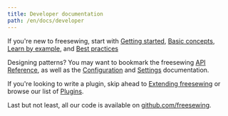 ```yaml
---
title: Developer documentation
path: /en/docs/developer
---
```



If you're new to freesewing, start with [Getting started](/en/docs/developer/start), [Basic concepts](/en/docs/developer/concepts), [Learn by example](/en/docs/developer/examples), and [Best practices](/en/docs/developer/do)

Designing patterns? You may want to bookmark the freesewing [API Reference](/en/docs/developer/api), as well as the [Configuration](/en/docs/developer/config) and [Settings](/en/docs/developer/settings) documentation.

If you're looking to write a plugin, skip ahead to [Extending freesewing](/en/docs/developer/extend) or browse our list of [Plugins](/en/docs/developer/plugins).

Last but not least, all our code is available on [github.com/freesewing](https://github.com/freesewing).